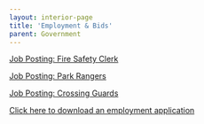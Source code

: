 ```yaml
---
layout: interior-page
title: 'Employment & Bids'
parent: Government
---
```


[Job Posting: Fire Safety Clerk](https://storage.googleapis.com/static.rutherford-nj.com/finance/Employment/Clerk%20-%20Fire%20Safety.pdf)

[Job Posting: Park Rangers](https://storage.googleapis.com/static.rutherford-nj.com/finance/Employment/Help%20Wanted%20-%20Park%20Ranger%20RUTHERFORD%20RECREATION%20DEPARTMENT.pdf)

[Job Posting: Crossing Guards](https://storage.googleapis.com/static.rutherford-nj.com/finance/Employment/Hiring%20Crossing%20Guards%20%20Alternate.pdf)

[Click here to download an employment application](https://storage.googleapis.com/static.rutherford-nj.com/borough-clerk/permits-licenses/Employment%20Application%20REVISED.pdf)
